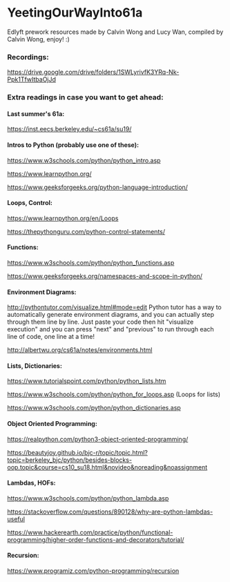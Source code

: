 # YeetingOurWayInto61a
Edlyft prework resources made by Calvin Wong and Lucy Wan, compiled by Calvin Wong, enjoy! :)

### Recordings:

https://drive.google.com/drive/folders/1SWLyrivfK3YRq-Nk-Ppk1TfwItbaOjJd

### Extra readings in case you want to get ahead:

#### Last summer's 61a:

https://inst.eecs.berkeley.edu/~cs61a/su19/


#### Intros to Python (probably use one of these):

https://www.w3schools.com/python/python_intro.asp

https://www.learnpython.org/

https://www.geeksforgeeks.org/python-language-introduction/


#### Loops, Control:

https://www.learnpython.org/en/Loops

https://thepythonguru.com/python-control-statements/


#### Functions:

https://www.w3schools.com/python/python_functions.asp

https://www.geeksforgeeks.org/namespaces-and-scope-in-python/


#### Environment Diagrams:

http://pythontutor.com/visualize.html#mode=edit
Python tutor has a way to automatically generate environment diagrams, and you can actually step through them line by line. Just paste your code then hit "visualize execution" and you can press "next" and "previous" to run through each line of code, one line at a time!

http://albertwu.org/cs61a/notes/environments.html


#### Lists, Dictionaries:

https://www.tutorialspoint.com/python/python_lists.htm

https://www.w3schools.com/python/python_for_loops.asp (Loops for lists)

https://www.w3schools.com/python/python_dictionaries.asp


#### Object Oriented Programming:

https://realpython.com/python3-object-oriented-programming/

https://beautyjoy.github.io/bjc-r/topic/topic.html?topic=berkeley_bjc/python/besides-blocks-oop.topic&course=cs10_su18.html&novideo&noreading&noassignment


#### Lambdas, HOFs:

https://www.w3schools.com/python/python_lambda.asp

https://stackoverflow.com/questions/890128/why-are-python-lambdas-useful

https://www.hackerearth.com/practice/python/functional-programming/higher-order-functions-and-decorators/tutorial/


#### Recursion:

https://www.programiz.com/python-programming/recursion
